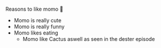 Reasons to like momo 
:tada:
* Momo is really cute
* Momo is really funny
* Momo likes eating
  * Momo like Cactus aswell as seen in the dester episode
